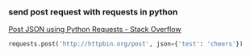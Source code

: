 ### send post request with requests in python


[Post JSON using Python Requests - Stack Overflow](https://stackoverflow.com/questions/9733638/post-json-using-python-requests "Post JSON using Python Requests - Stack Overflow")




```python
requests.post('http://httpbin.org/post', json={'test': 'cheers'})

```
